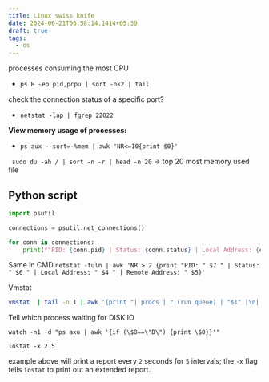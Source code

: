 ```yaml
---
title: Linux swiss knife
date: 2024-06-21T06:58:14.1414+05:30
draft: true
tags:
  - os
---
```




 processes consuming the most CPU
- `ps H -eo pid,pcpu | sort -nk2 | tail`

 check the connection status of a specific port?
 - `netstat -lap | fgrep 22022`

**View memory usage of processes:**
- `ps aux --sort=-%mem | awk 'NR<=10{print $0}'`

` sudo du -ah / | sort -n -r | head -n 20` -> top 20 most memory used file 



## Python script

```python
import psutil

connections = psutil.net_connections()

for conn in connections:
    print(f"PID: {conn.pid} | Status: {conn.status} | Local Address: {conn.laddr} | Remote Address: {conn.raddr}")

```

Same in CMD
`netstat -tuln | awk 'NR > 2 {print "PID: " $7 " | Status: " $6 " | Local Address: " $4 " | Remote Address: " $5}'` 


Vmstat
```sh
vmstat  | tail -n 1 | awk '{print "| procs | r (run queue) | "$1" |\n| procs | b (uninterruptible sleep) | "$2" |\n| memory | swpd (swap used) | "$3" |\n| memory | free (free memory) | "$4" |\n| memory | buff (buffer memory) | "$5" |\n| memory | cache (cache memory) | "$6" |\n| swap | si (swap in) | "$7" |\n| swap | so (swap out) | "$8" |\n| io | bi (blocks read) | "$9" |\n| io | bo (blocks written) | "$10" |\n| system | in (interrupts) | "$11" |\n| system | cs (context switches) | "$12" |\n| cpu | us (user mode) | "$13"% |\n| cpu | sy (system mode) | "$14"% |\n| cpu | id (idle) | "$15"% |\n| cpu | wa (waiting for I/O) | "$16"% |\n| cpu | st (steal mode) | "$17"% |"}'

```


Tell which process waiting for DISK IO

```
watch -n1 -d "ps axu | awk '{if (\$8==\"D\") {print \$0}}'"
```

```
iostat -x 2 5
```

example above will print a report every `2` seconds for `5` intervals; the `-x` flag tells `iostat` to print out an extended report.